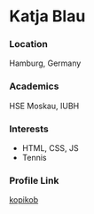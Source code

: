 # Katja Blau

### Location

Hamburg, Germany

### Academics

HSE Moskau, IUBH

### Interests

- HTML, CSS, JS 
- Tennis


### Profile Link

[kopikob](https://github.com/kopikob)
